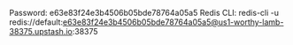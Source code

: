 Password: e63e83f24e3b4506b05bde78764a05a5
Redis CLI: redis-cli -u redis://default:e63e83f24e3b4506b05bde78764a05a5@us1-worthy-lamb-38375.upstash.io:38375